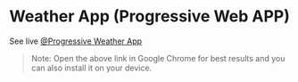 # Weather App (Progressive Web APP)

See live [@Progressive Weather App](https://weather.pawelborkar.com/)


>Note: Open the above link in Google Chrome for best results and you can also install it on your device. 
